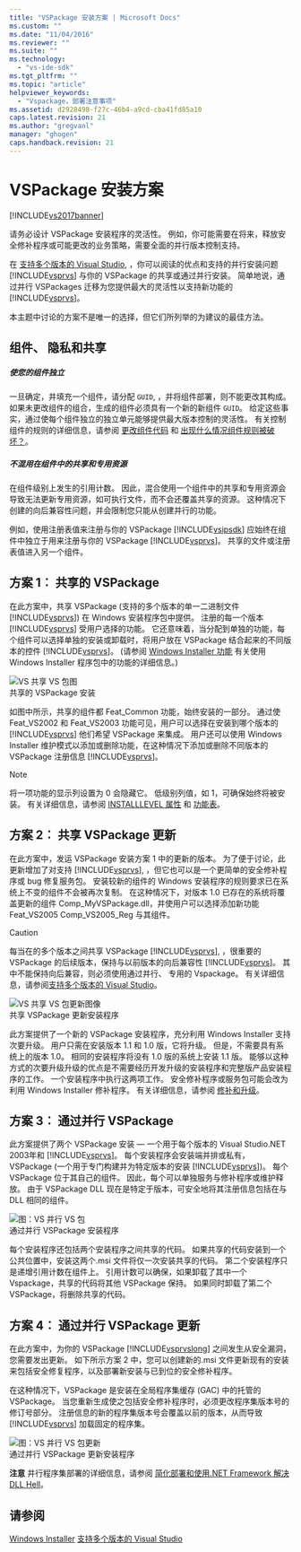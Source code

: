 ```yaml
---
title: "VSPackage 安装方案 | Microsoft Docs"
ms.custom: ""
ms.date: "11/04/2016"
ms.reviewer: ""
ms.suite: ""
ms.technology: 
  - "vs-ide-sdk"
ms.tgt_pltfrm: ""
ms.topic: "article"
helpviewer_keywords: 
  - "Vspackage，部署注意事项"
ms.assetid: d2928498-f27c-46b4-a9cd-cba41fd85a10
caps.latest.revision: 21
ms.author: "gregvanl"
manager: "ghogen"
caps.handback.revision: 21
---
```

# VSPackage 安装方案
[!INCLUDE[vs2017banner](../../code-quality/includes/vs2017banner.md)]

请务必设计 VSPackage 安装程序的灵活性。 例如，你可能需要在将来，释放安全修补程序或可能更改的业务策略，需要全面的并行版本控制支持。  
  
 在 [支持多个版本的 Visual Studio](../../extensibility/supporting-multiple-versions-of-visual-studio.md), ，你可以阅读的优点和支持的并行安装问题 [!INCLUDE[vsprvs](../../code-quality/includes/vsprvs_md.md)] 与你的 VSPackage 的共享或通过并行安装。 简单地说，通过并行 VSPackages 迁移为您提供最大的灵活性以支持新功能的 [!INCLUDE[vsprvs](../../code-quality/includes/vsprvs_md.md)]。  
  
 本主题中讨论的方案不是唯一的选择，但它们所列举的为建议的最佳方法。  
  
## 组件、 隐私和共享  
  
##### 使您的组件独立  
 一旦确定，并填充一个组件，请分配 `GUID`, ，并将组件部署，则不能更改其构成。 如果未更改组件的组合，生成的组件必须具有一个新的新组件 `GUID`。 给定这些事实，通过使每个组件独立的独立单元能够提供最大版本控制的灵活性。 有关控制组件的规则的详细信息，请参阅 [更改组件代码](http://msdn.microsoft.com/library/aa367849\(VS.85\).aspx) 和 [出现什么情况组件规则被破坏？](http://msdn.microsoft.com/library/aa372795\(VS.85\).aspx)。  
  
##### 不混用在组件中的共享和专用资源  
 在组件级别上发生的引用计数。 因此，混合使用一个组件中的共享和专用资源会导致无法更新专用资源，如可执行文件，而不会还覆盖共享的资源。 这种情况下创建的向后兼容性问题，并会限制您只能从创建并行的功能。  
  
 例如，使用注册表值来注册与你的 VSPackage [!INCLUDE[vsipsdk](../../extensibility/includes/vsipsdk_md.md)] 应始终在组件中独立于用来注册与你的 VSPackage [!INCLUDE[vsprvs](../../code-quality/includes/vsprvs_md.md)]。 共享的文件或注册表值进入另一个组件。  
  
## 方案 1︰ 共享的 VSPackage  
 在此方案中，共享 VSPackage \(支持的多个版本的单一二进制文件 [!INCLUDE[vsprvs](../../code-quality/includes/vsprvs_md.md)]\) 在 Windows 安装程序包中提供。 注册的每一个版本 [!INCLUDE[vsprvs](../../code-quality/includes/vsprvs_md.md)] 受用户选择的功能。 它还意味着，当分配到单独的功能，每个组件可以选择单独的安装或卸载时，将用户放在 VSPackage 结合起来的不同版本的控件 [!INCLUDE[vsprvs](../../code-quality/includes/vsprvs_md.md)]。 \(请参阅 [Windows Installer 功能](http://msdn.microsoft.com/library/aa372840\(VS.85\).aspx) 有关使用 Windows Installer 程序包中的功能的详细信息。\)  
  
 ![VS 共享 VS 包图](~/extensibility/internals/media/vs_sharedpackage.gif "VS\_SharedPackage")  
共享的 VSPackage 安装  
  
 如图中所示，共享的组件都 Feat\_Common 功能，始终安装的一部分。 通过使 Feat\_VS2002 和 Feat\_VS2003 功能可见，用户可以选择在安装到哪个版本的 [!INCLUDE[vsprvs](../../code-quality/includes/vsprvs_md.md)] 他们希望 VSPackage 来集成。 用户还可以使用 Windows Installer 维护模式以添加或删除功能，在这种情况下添加或删除不同版本的 VSPackage 注册信息 [!INCLUDE[vsprvs](../../code-quality/includes/vsprvs_md.md)]。  
  
> [!NOTE]
>  将一项功能的显示列设置为 0 会隐藏它。 低级别列值，如 1，可确保始终将被安装。 有关详细信息，请参阅 [INSTALLLEVEL 属性](http://msdn.microsoft.com/library/aa369536\(VS.85\).aspx) 和 [功能表](http://msdn.microsoft.com/library/aa368585.aspx)。  
  
## 方案 2︰ 共享 VSPackage 更新  
 在此方案中，发运 VSPackage 安装方案 1 中的更新的版本。 为了便于讨论，此更新增加了对支持 [!INCLUDE[vsprvs](../../code-quality/includes/vsprvs_md.md)], ，但它也可以是一个更简单的安全修补程序或 bug 修复服务包。 安装较新的组件的 Windows 安装程序的规则要求已在系统上不变的组件不会被再次复制。 在这种情况下，对版本 1.0 已存在的系统将覆盖更新的组件 Comp\_MyVSPackage.dll，并使用户可以选择添加新功能 Feat\_VS2005 Comp\_VS2005\_Reg 与其组件。  
  
> [!CAUTION]
>  每当在的多个版本之间共享 VSPackage [!INCLUDE[vsprvs](../../code-quality/includes/vsprvs_md.md)], ，很重要的 VSPackage 的后续版本，保持与以前版本的向后兼容性 [!INCLUDE[vsprvs](../../code-quality/includes/vsprvs_md.md)]。 其中不能保持向后兼容，则必须使用通过并行、 专用的 Vspackage。 有关详细信息，请参阅[支持多个版本的 Visual Studio](../../extensibility/supporting-multiple-versions-of-visual-studio.md)。  
  
 ![VS 共享 VS 包更新图像](~/extensibility/internals/media/vs_sharedpackageupdate.gif "VS\_SharedPackageUpdate")  
共享 VSPackage 更新安装程序  
  
 此方案提供了一个新的 VSPackage 安装程序，充分利用 Windows Installer 支持次要升级。 用户只需在安装版本 1.1 和 1.0 版，它将升级。 但是，不需要具有系统上的版本 1.0。 相同的安装程序将没有 1.0 版的系统上安装 1.1 版。 能够以这种方式的次要升级升级的优点是不需要经历开发升级的安装程序和完整版产品安装程序的工作。 一个安装程序中执行这两项工作。 安全修补程序或服务包可能会改为利用 Windows Installer 修补程序。 有关详细信息，请参阅 [修补和升级](http://msdn.microsoft.com/library/aa370579\(VS.85\).aspx)。  
  
## 方案 3︰ 通过并行 VSPackage  
 此方案提供了两个 VSPackage 安装 — 一个用于每个版本的 Visual Studio.NET 2003年和 [!INCLUDE[vsprvs](../../code-quality/includes/vsprvs_md.md)]。 每个安装程序会安装端并排或私有，VSPackage \(一个用于专门构建并为特定版本的安装 [!INCLUDE[vsprvs](../../code-quality/includes/vsprvs_md.md)]\)。 每个 VSPackage 位于其自己的组件。 因此，每个可以单独服务与修补程序或维护释放。 由于 VSPackage DLL 现在是特定于版本，可安全地将其注册信息包括在与 DLL 相同的组件。  
  
 ![图：VS 并行 VS 包](~/extensibility/internals/media/vs_sbys_package.gif "VS\_SbyS\_Package")  
通过并行 VSPackage 安装程序  
  
 每个安装程序还包括两个安装程序之间共享的代码。 如果共享的代码安装到一个公共位置中，安装这两个.msi 文件将仅一次安装共享的代码。 第二个安装程序只是递增引用计数在组件上。 引用计数可以确保，如果卸载了其中一个 Vspackage，共享的代码将其他 VSPackage 保持。 如果同时卸载了第二个 VSPackage，将删除共享的代码。  
  
## 方案 4︰ 通过并行 VSPackage 更新  
 在此方案中，为你的 VSPackage [!INCLUDE[vsprvslong](../../code-quality/includes/vsprvslong_md.md)] 之间发生从安全漏洞，您需要发出更新。 如下所示方案 2 中，您可以创建新的.msi 文件更新现有的安装来包括安全修复程序，以及部署新安装与已到位的安全修补程序。  
  
 在这种情况下，VSPackage 是安装在全局程序集缓存 \(GAC\) 中的托管的 VSPackage。 当您重新生成使之包括安全修补程序时，必须更改程序集版本号的修订号部分。 注册信息的新的程序集版本号会覆盖以前的版本，从而导致 [!INCLUDE[vsprvs](../../code-quality/includes/vsprvs_md.md)] 加载固定的程序集。  
  
 ![图：VS 并行 VS 包更新](~/extensibility/internals/media/vs_sbys_packageupdate.gif "VS\_SbyS\_PackageUpdate")  
通过并行 VSPackage 更新安装程序  
  
 **注意** 并行程序集部署的详细信息，请参阅 [简化部署和使用.NET Framework 解决 DLL Hell](http://msdn.microsoft.com/library/ms973843.aspx)。  
  
## 请参阅  
 [Windows Installer](http://msdn.microsoft.com/library/cc185688\(VS.85\).aspx)   
 [支持多个版本的 Visual Studio](../../extensibility/supporting-multiple-versions-of-visual-studio.md)